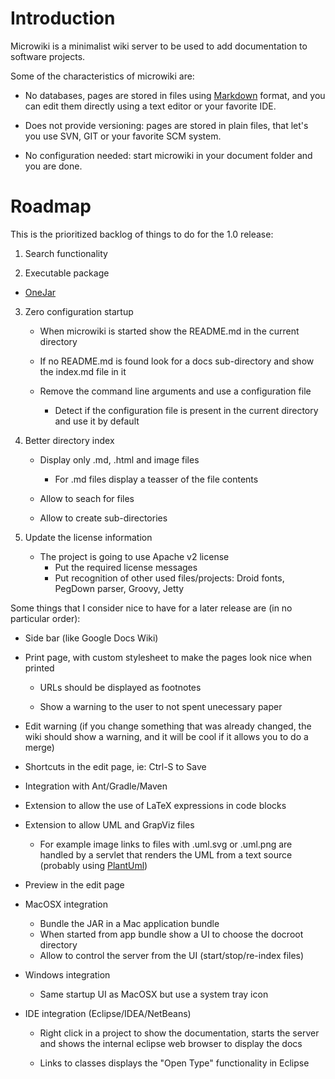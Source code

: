 Introduction
========

Microwiki is a minimalist wiki server to be used to add
documentation to software projects.

Some of the characteristics of microwiki are:

* No databases, pages are stored in files using [Markdown][1] format, and you
   can edit them directly using a text editor or your favorite IDE.

* Does not provide versioning: pages are stored in plain files, that let's you use
   SVN, GIT or your favorite SCM system.

*  No configuration needed: start microwiki in your document folder and you are
   done.



Roadmap
=======

This is the prioritized backlog of things to do for the 1.0 release:

1. Search functionality

2. Executable package
  *  [OneJar][2]

3. Zero configuration startup
   * When microwiki is started show the README.md in the current directory

   * If no README.md is found look for a docs sub-directory and show the
     index.md file in it

   * Remove the command line arguments and use a configuration file

      * Detect if the configuration file is present in the current directory and use
        it by default

4. Better directory index
   * Display only .md, .html and image files

      * For .md files display a teasser of the file contents

   * Allow to seach for files

   * Allow to create sub-directories

5. Update the license information
   * The project is going to use Apache v2 license
     * Put the required license messages
     * Put recognition of other used files/projects: Droid fonts, PegDown parser, Groovy, Jetty

Some things that I consider nice to have for a later release are (in no particular
order):

* Side bar (like Google Docs Wiki)

* Print page, with custom stylesheet to make the pages look nice when printed

  * URLs should be displayed as footnotes

  * Show a warning to the user to not spent unecessary paper

* Edit warning (if you change something that was already changed, the wiki should
  show a warning, and it will be cool if it allows you to do a merge)

* Shortcuts in the edit page, ie: Ctrl-S to Save

* Integration with Ant/Gradle/Maven

* Extension to allow the use of LaTeX expressions in code blocks

* Extension to allow UML and GrapViz files

  *  For example image links to files with .uml.svg or .uml.png are handled by a
     servlet that renders the UML from a text source (probably using [PlantUml][3])

* Preview in the edit page

* MacOSX integration
  * Bundle the JAR in a Mac application bundle
  * When started from app bundle show a UI to choose the docroot directory
  * Allow to control the server from the UI (start/stop/re-index files)

* Windows integration
  * Same startup UI as MacOSX but use a system tray icon

* IDE integration (Eclipse/IDEA/NetBeans)
   * Right click in a project to show the documentation, starts the server and shows
     the internal eclipse web browser to display the docs

   * Links to classes displays the "Open Type" functionality in Eclipse

[1]: http://daringfireball.net/projects/markdown/
[2]: http://one-jar.sourceforge.net/
[3]: http://plantuml.sourceforge.net/